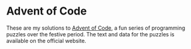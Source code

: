 # Advent of Code

These are my solutions to [Advent of Code](https://adventofcode.com/), a fun series of programming puzzles over the festive period. The text and data for the puzzles is available on the official website.
